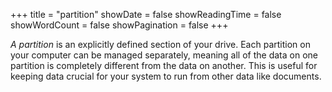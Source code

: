 +++
title = "partition"
showDate = false
showReadingTime = false
showWordCount = false
showPagination = false
+++

_A partition_ is an explicitly defined section of your drive. Each partition on your computer can be managed separately, meaning all of the data on one partition is completely different from the data on another. This is useful for keeping data crucial for your system to run from other data like documents.